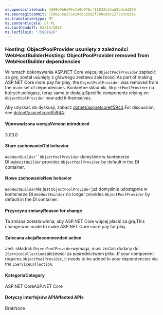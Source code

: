 ```yaml
---
ms.openlocfilehash: 4d99d0b6e99a7a9b976cf11832b33ad3bdc6d299
ms.sourcegitcommit: 7588136e355e10cbc2582f389c90c127363c02a5
ms.translationtype: MT
ms.contentlocale: pl-PL
ms.lasthandoff: 03/14/2020
ms.locfileid: "75901616"
---
```

### <a name="hosting-objectpoolprovider-removed-from-webhostbuilder-dependencies"></a><span data-ttu-id="5b4a6-101">Hosting: ObjectPoolProvider usunięty z zależności WebHostBuilder</span><span class="sxs-lookup"><span data-stu-id="5b4a6-101">Hosting: ObjectPoolProvider removed from WebHostBuilder dependencies</span></span>

<span data-ttu-id="5b4a6-102">W ramach dokonywania ASP.NET Core więcej `ObjectPoolProvider` zapłacić za grę, został usunięty z głównego zestawu zależności.</span><span class="sxs-lookup"><span data-stu-id="5b4a6-102">As part of making ASP.NET Core more pay for play, the `ObjectPoolProvider` was removed from the main set of dependencies.</span></span> <span data-ttu-id="5b4a6-103">Konkretne składniki, `ObjectPoolProvider` na których polegasz, teraz same je dodają.</span><span class="sxs-lookup"><span data-stu-id="5b4a6-103">Specific components relying on `ObjectPoolProvider` now add it themselves.</span></span>

<span data-ttu-id="5b4a6-104">Aby uzyskać do dyskusji, zobacz [dotnet/aspnetcore#5944](https://github.com/dotnet/aspnetcore/issues/5944).</span><span class="sxs-lookup"><span data-stu-id="5b4a6-104">For discussion, see [dotnet/aspnetcore#5944](https://github.com/dotnet/aspnetcore/issues/5944).</span></span>

#### <a name="version-introduced"></a><span data-ttu-id="5b4a6-105">Wprowadzona wersja</span><span class="sxs-lookup"><span data-stu-id="5b4a6-105">Version introduced</span></span>

<span data-ttu-id="5b4a6-106">3.0</span><span class="sxs-lookup"><span data-stu-id="5b4a6-106">3.0</span></span>

#### <a name="old-behavior"></a><span data-ttu-id="5b4a6-107">Stare zachowanie</span><span class="sxs-lookup"><span data-stu-id="5b4a6-107">Old behavior</span></span>

<span data-ttu-id="5b4a6-108">`WebHostBuilder``ObjectPoolProvider` domyślnie w kontenerze DI.</span><span class="sxs-lookup"><span data-stu-id="5b4a6-108">`WebHostBuilder` provides `ObjectPoolProvider` by default in the DI container.</span></span>

#### <a name="new-behavior"></a><span data-ttu-id="5b4a6-109">Nowe zachowanie</span><span class="sxs-lookup"><span data-stu-id="5b4a6-109">New behavior</span></span>

<span data-ttu-id="5b4a6-110">`WebHostBuilder`nie jest `ObjectPoolProvider` już domyślnie udostępnia w kontenerze DI.</span><span class="sxs-lookup"><span data-stu-id="5b4a6-110">`WebHostBuilder` no longer provides `ObjectPoolProvider` by default in the DI container.</span></span>

#### <a name="reason-for-change"></a><span data-ttu-id="5b4a6-111">Przyczyna zmiany</span><span class="sxs-lookup"><span data-stu-id="5b4a6-111">Reason for change</span></span>

<span data-ttu-id="5b4a6-112">Ta zmiana została winna, aby ASP.NET Core więcej płacić za grę.</span><span class="sxs-lookup"><span data-stu-id="5b4a6-112">This change was made to make ASP.NET Core more pay for play.</span></span>

#### <a name="recommended-action"></a><span data-ttu-id="5b4a6-113">Zalecana akcja</span><span class="sxs-lookup"><span data-stu-id="5b4a6-113">Recommended action</span></span>

<span data-ttu-id="5b4a6-114">Jeśli składnik `ObjectPoolProvider`wymaga, musi zostać dodany do `IServiceCollection`zależności za pośrednictwem pliku .</span><span class="sxs-lookup"><span data-stu-id="5b4a6-114">If your component requires `ObjectPoolProvider`, it needs to be added to your dependencies via the `IServiceCollection`.</span></span>

#### <a name="category"></a><span data-ttu-id="5b4a6-115">Kategoria</span><span class="sxs-lookup"><span data-stu-id="5b4a6-115">Category</span></span>

<span data-ttu-id="5b4a6-116">ASP.NET Core</span><span class="sxs-lookup"><span data-stu-id="5b4a6-116">ASP.NET Core</span></span>

#### <a name="affected-apis"></a><span data-ttu-id="5b4a6-117">Dotyczy interfejsów API</span><span class="sxs-lookup"><span data-stu-id="5b4a6-117">Affected APIs</span></span>

<span data-ttu-id="5b4a6-118">Brak</span><span class="sxs-lookup"><span data-stu-id="5b4a6-118">None</span></span>

<!-- 

#### Affected APIs

Not detectable via API analysis

-->
